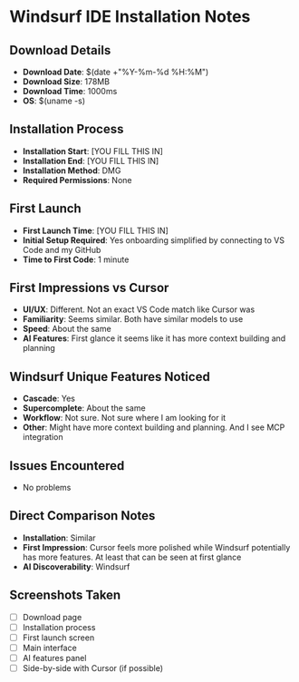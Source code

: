 # Windsurf IDE Installation Notes

## Download Details
- **Download Date**: $(date +"%Y-%m-%d %H:%M")
- **Download Size**: 178MB
- **Download Time**: 1000ms
- **OS**: $(uname -s)

## Installation Process
- **Installation Start**: [YOU FILL THIS IN]
- **Installation End**: [YOU FILL THIS IN]
- **Installation Method**: DMG
- **Required Permissions**: None

## First Launch
- **First Launch Time**: [YOU FILL THIS IN]
- **Initial Setup Required**: Yes onboarding simplified by connecting to VS Code and my GitHub
- **Time to First Code**: 1 minute

## First Impressions vs Cursor
- **UI/UX**: Different. Not an exact VS Code match like Cursor was
- **Familiarity**: Seems similar. Both have similar models to use
- **Speed**: About the same
- **AI Features**: First glance it seems like it has more context building and planning

## Windsurf Unique Features Noticed
- **Cascade**: Yes
- **Supercomplete**: About the same
- **Workflow**: Not sure. Not sure where I am looking for it
- **Other**: Might have more context building and planning. And I see MCP integration

## Issues Encountered
- No problems

## Direct Comparison Notes
- **Installation**: Similar
- **First Impression**: Cursor feels more polished while Windsurf potentially has more features. At least that can be seen at first glance
- **AI Discoverability**: Windsurf

## Screenshots Taken
- [ ] Download page
- [ ] Installation process
- [ ] First launch screen
- [ ] Main interface
- [ ] AI features panel
- [ ] Side-by-side with Cursor (if possible)
